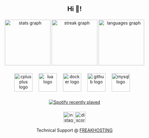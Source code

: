 <h2 align="center">Hi 👋!</h2>

###

<div align="center">
  <img src="https://github-readme-stats.vercel.app/api?username=blu133721&hide_title=false&hide_rank=false&show_icons=true&include_all_commits=true&count_private=true&disable_animations=false&theme=dracula&locale=en&hide_border=false" height="150" alt="stats graph"  />
  <img src="https://streak-stats.demolab.com?user=blu133721&locale=en&mode=daily&theme=dracula&hide_border=false&border_radius=5" height="150" alt="streak graph"  />
  <img src="https://github-readme-stats.vercel.app/api/top-langs?username=blu133721&locale=en&hide_title=false&layout=compact&card_width=320&langs_count=5&theme=dracula&hide_border=false" height="150" alt="languages graph"  />
</div>

###

<div align="center">
  <img src="https://skillicons.dev/icons?i=cpp" height="60" alt="cplusplus logo"  />
  <img width="12" />
  <img src="https://skillicons.dev/icons?i=lua"  height="60" alt="lua logo"  />
  <img width="12" />
  <img src="https://skillicons.dev/icons?i=docker" height="60" alt="docker logo"  />
  <img width="12" />
  <img src="https://skillicons.dev/icons?i=github" height="60" alt="github logo"  />
  <img width="12" />
  <img src="https://skillicons.dev/icons?i=mysql" height="60" alt="mysql logo"  />
  <img width="12" />
</div>

###

<div align="center">
  <a href="https://open.spotify.com/user/31cg5lzg5v3n2saudfkezc7bv7je">
    <img src="https://spotify-recently-played-readme.vercel.app/api?user=31cg5lzg5v3n2saudfkezc7bv7je&count=5&unique=true" alt="Spotify recently played"  />
  </a>
</div>

###

<div align="center">
  <a href="https://instagram.com/casian.b21" target="_blank">
    <img src="https://img.shields.io/static/v1?message=Instagram&logo=instagram&label=&color=E4405F&logoColor=white&labelColor=&style=for-the-badge" height="35" alt="instagram logo"  />
  </a>
  <a href="https://discord.com/users/1142001023196606545" target="_blank">
    <img src="https://img.shields.io/static/v1?message=Discord&logo=discord&label=&color=7289DA&logoColor=white&labelColor=&style=for-the-badge" height="35" alt="discord logo"  />
  </a>
</div>

<div align="center">
  <p>Technical Support @ <a href="https://freakhosting.com/">FREAKHOSTING</a></p>
</div>

###

<br clear="both">

###
